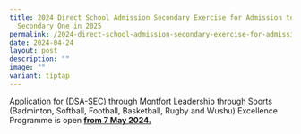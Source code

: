 ```yaml
---
title: 2024 Direct School Admission Secondary Exercise for Admission to
  Secondary One in 2025
permalink: /2024-direct-school-admission-secondary-exercise-for-admission-to-secondary-one-in-2025/
date: 2024-04-24
layout: post
description: ""
image: ""
variant: tiptap
---
```

<p>Application for (DSA-SEC) through Montfort Leadership through Sports (Badminton,
Softball, Football, Basketball, Rugby and Wushu) Excellence Programme is
open <strong><u>from 7 May 2024.</u></strong>
</p>
<p></p>
<p></p>